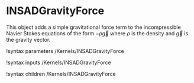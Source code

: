 # INSADGravityForce

This object adds a simple gravitational force term to the incompressible Navier
Stokes equations of the form $-\rho\vec{g}$ where $\rho$ is the density and
$\vec{g}$ is the gravity vector.

!syntax parameters /Kernels/INSADGravityForce

!syntax inputs /Kernels/INSADGravityForce

!syntax children /Kernels/INSADGravityForce
